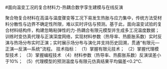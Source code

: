 #面向温变工况的复合材料力-热耦合数字孪生建模与在线反演

聚合物复合材料在高温与温度骤变等工况下易发生热胀与应力集中，传统方法受材料分散性与边界不确定性所限，难以实时评估与预测。基于此，面向温变试验的复合材料结构件，构建忽略粘弹性的力-热耦合有限元模型并生成多工况温度数据；训练时变仿真代理与正演深度网络，实现材料参数（热导率、热膨胀系数）实时反演与热场分布实时正演；实时展示场分布与演化并支持历史回溯，贯通“有限元—正演—反演—系统”流程。 
技术指标：
（1）掌握有限元技术； 
（2）掌握代理模型技术； 
（3）掌握编程技术 
（4）材料参数（热导率、热膨胀系数）反演误差小于10%；
（5）代理模型的预测温度与有限元仿真结果平均偏差&lt;0.2℃.
